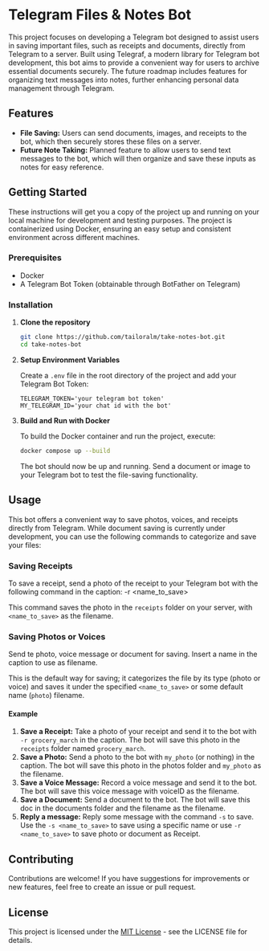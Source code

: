 # Telegram Files & Notes Bot

This project focuses on developing a Telegram bot designed to assist users in saving important files, such as receipts and documents, directly from Telegram to a server. Built using Telegraf, a modern library for Telegram bot development, this bot aims to provide a convenient way for users to archive essential documents securely. The future roadmap includes features for organizing text messages into notes, further enhancing personal data management through Telegram.

## Features

- **File Saving:** Users can send documents, images, and receipts to the bot, which then securely stores these files on a server.
- **Future Note Taking:** Planned feature to allow users to send text messages to the bot, which will then organize and save these inputs as notes for easy reference.

## Getting Started

These instructions will get you a copy of the project up and running on your local machine for development and testing purposes. The project is containerized using Docker, ensuring an easy setup and consistent environment across different machines.

### Prerequisites

- Docker
- A Telegram Bot Token (obtainable through BotFather on Telegram)

### Installation

1. **Clone the repository**

    ```bash
    git clone https://github.com/tailoralm/take-notes-bot.git
    cd take-notes-bot
    ```

2. **Setup Environment Variables**

   Create a `.env` file in the root directory of the project and add your Telegram Bot Token:

    ```plaintext
    TELEGRAM_TOKEN='your telegram bot token'
    MY_TELEGRAM_ID='your chat id with the bot'
    ```

3. **Build and Run with Docker**

   To build the Docker container and run the project, execute:

    ```bash
    docker compose up --build
    ```

   The bot should now be up and running. Send a document or image to your Telegram bot to test the file-saving functionality.

## Usage

This bot offers a convenient way to save photos, voices, and receipts directly from Telegram. While document saving is currently under development, you can use the following commands to categorize and save your files:

### Saving Receipts

To save a receipt, send a photo of the receipt to your Telegram bot with the following command in the caption: -r <name_to_save>

This command saves the photo in the `receipts` folder on your server, with `<name_to_save>` as the filename.

### Saving Photos or Voices

Send te photo, voice message or document for saving. Insert a name in the caption to use as filename.

This is the default way for saving; it categorizes the file by its type (photo or voice) and saves it under the specified `<name_to_save>` or some default name (`photo`) filename.

#### Example

1. **Save a Receipt:** Take a photo of your receipt and send it to the bot with `-r grocery_march` in the caption. The bot will save this photo in the `receipts` folder named `grocery_march`.
2. **Save a Photo:** Send a photo to the bot with `my_photo` (or nothing) in the caption. The bot will save this photo in the photos folder and `my_photo` as the filename.
3. **Save a Voice Message:** Record a voice message and send it to the bot. The bot will save this voice message with voiceID as the filename.
4. **Save a Document:** Send a document to the bot. The bot will save this doc in the documents folder and the filename as the filename.
5. **Reply a message:** Reply some message with the command `-s` to save. Use the `-s <name_to_save>` to save using a specific name or use `-r <name_to_save>` to save photo or document as Receipt.


## Contributing

Contributions are welcome! If you have suggestions for improvements or new features, feel free to create an issue or pull request.

## License

This project is licensed under the [MIT License](LICENSE.md) - see the LICENSE file for details.

